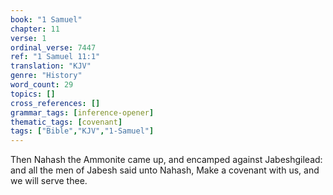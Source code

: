 ```yaml
---
book: "1 Samuel"
chapter: 11
verse: 1
ordinal_verse: 7447
ref: "1 Samuel 11:1"
translation: "KJV"
genre: "History"
word_count: 29
topics: []
cross_references: []
grammar_tags: [inference-opener]
thematic_tags: [covenant]
tags: ["Bible","KJV","1-Samuel"]
---
```

Then Nahash the Ammonite came up, and encamped against Jabeshgilead: and all the men of Jabesh said unto Nahash, Make a covenant with us, and we will serve thee.
